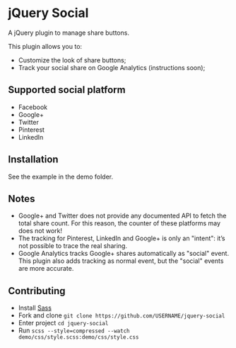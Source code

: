 # jQuery Social

A jQuery plugin to manage share buttons.

This plugin allows you to:

- Customize the look of share buttons;
- Track your social share on Google Analytics (instructions soon);

## Supported social platform

- Facebook
- Google+
- Twitter
- Pinterest
- LinkedIn

## Installation

See the example in the demo folder.

## Notes

- Google+ and Twitter does not provide any documented API to fetch the total share count. For this reason,
the counter of these platforms may does not work!
- The tracking for Pinterest, LinkedIn and Google+ is only an "intent": it’s not possible to trace the
real sharing.
- Google Analytics tracks Google+ shares automatically as "social" event. This plugin also adds tracking as
normal event, but the "social" events are more accurate.

## Contributing

- Install [Sass](http://sass-lang.com/install)
- Fork and clone `git clone https://github.com/USERNAME/jquery-social`
- Enter project `cd jquery-social`
- Run `scss --style=compressed --watch demo/css/style.scss:demo/css/style.css`
